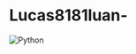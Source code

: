 # Lucas8181luan-
![Python](https://img.shields.io/badge/python-3670A0?style=for-the-badge&logo=python&logoColor=ffdd54)
